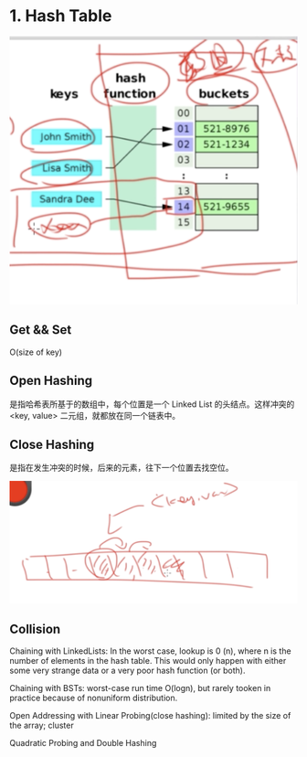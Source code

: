 # 1. Hash Table

![](../../.gitbook/assets/1861542479286_.pic_hd%20%281%29.jpg)

## Get && Set

O\(size of key\)

## Open Hashing

是指哈希表所基于的数组中，每个位置是一个 Linked List 的头结点。这样冲突的 &lt;key, value&gt; 二元组，就都放在同一个链表中。

## Close Hashing 

是指在发生冲突的时候，后来的元素，往下一个位置去找空位。

![](../../.gitbook/assets/1871542479518_.pic_hd%20%281%29.jpg)

## Collision

Chaining with LinkedLists: In the worst case, lookup is 0 \(n\), where n is the number of elements in the hash table. This would only happen with either some very strange data or a very poor hash function \(or both\).

Chaining with BSTs: worst-case run time O\(logn\), but rarely tooken in practice because of nonuniform distribution.

Open Addressing with Linear Probing\(close hashing\): limited by the size of the array; cluster

Quadratic Probing and Double Hashing


